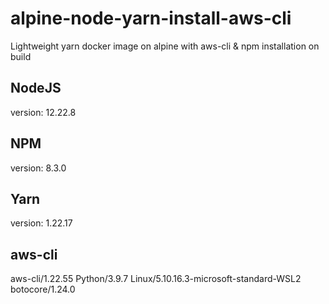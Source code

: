 # alpine-node-yarn-install-aws-cli
Lightweight yarn docker image on alpine with aws-cli & npm installation on build

## NodeJS
version: 12.22.8

## NPM
version: 8.3.0

## Yarn
version: 1.22.17

## aws-cli
aws-cli/1.22.55 Python/3.9.7 Linux/5.10.16.3-microsoft-standard-WSL2 botocore/1.24.0